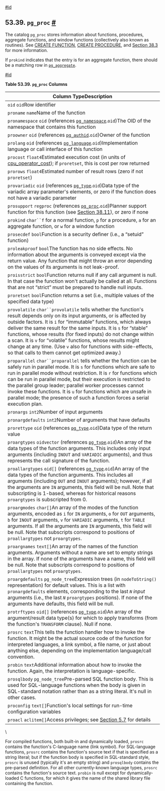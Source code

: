 [#id](#CATALOG-PG-PROC)

## 53.39. `pg_proc` [#](#CATALOG-PG-PROC)



The catalog `pg_proc` stores information about functions, procedures, aggregate functions, and window functions (collectively also known as routines). See [CREATE FUNCTION](sql-createfunction), [CREATE PROCEDURE](sql-createprocedure), and [Section 38.3](xfunc) for more information.

If `prokind` indicates that the entry is for an aggregate function, there should be a matching row in [`pg_aggregate`](catalog-pg-aggregate).

[#id](#id-1.10.4.41.5)

**Table 53.39. `pg_proc` Columns**

| Column TypeDescription                                                                                                                                                                                                                                                                                                                                                                                                                                                                                                    |
| ------------------------------------------------------------------------------------------------------------------------------------------------------------------------------------------------------------------------------------------------------------------------------------------------------------------------------------------------------------------------------------------------------------------------------------------------------------------------------------------------------------------------- |
| `oid` `oid`Row identifier                                                                                                                                                                                                                                                                                                                                                                                                                                                                                                 |
| `proname` `name`Name of the function                                                                                                                                                                                                                                                                                                                                                                                                                                                                                      |
| `pronamespace` `oid` (references [`pg_namespace`](catalog-pg-namespace).`oid`)The OID of the namespace that contains this function                                                                                                                                                                                                                                                                                                                                                                                   |
| `proowner` `oid` (references [`pg_authid`](catalog-pg-authid).`oid`)Owner of the function                                                                                                                                                                                                                                                                                                                                                                                                                            |
| `prolang` `oid` (references [`pg_language`](catalog-pg-language).`oid`)Implementation language or call interface of this function                                                                                                                                                                                                                                                                                                                                                                                    |
| `procost` `float4`Estimated execution cost (in units of [cpu\_operator\_cost](runtime-config-query#GUC-CPU-OPERATOR-COST)); if `proretset`, this is cost per row returned                                                                                                                                                                                                                                                                                                                                            |
| `prorows` `float4`Estimated number of result rows (zero if not `proretset`)                                                                                                                                                                                                                                                                                                                                                                                                                                               |
| `provariadic` `oid` (references [`pg_type`](catalog-pg-type).`oid`)Data type of the variadic array parameter's elements, or zero if the function does not have a variadic parameter                                                                                                                                                                                                                                                                                                                                  |
| `prosupport` `regproc` (references [`pg_proc`](catalog-pg-proc).`oid`)Planner support function for this function (see [Section 38.11](xfunc-optimization)), or zero if none                                                                                                                                                                                                                                                                                                                                     |
| `prokind` `char``f` for a normal function, `p` for a procedure, `a` for an aggregate function, or `w` for a window function                                                                                                                                                                                                                                                                                                                                                                                               |
| `prosecdef` `bool`Function is a security definer (i.e., a “setuid” function)                                                                                                                                                                                                                                                                                                                                                                                                                                              |
| `proleakproof` `bool`The function has no side effects. No information about the arguments is conveyed except via the return value. Any function that might throw an error depending on the values of its arguments is not leak-proof.                                                                                                                                                                                                                                                                                     |
| `proisstrict` `bool`Function returns null if any call argument is null. In that case the function won't actually be called at all. Functions that are not “strict” must be prepared to handle null inputs.                                                                                                                                                                                                                                                                                                                |
| `proretset` `bool`Function returns a set (i.e., multiple values of the specified data type)                                                                                                                                                                                                                                                                                                                                                                                                                               |
| `provolatile` `char``provolatile` tells whether the function's result depends only on its input arguments, or is affected by outside factors. It is `i` for “immutable” functions, which always deliver the same result for the same inputs. It is `s` for “stable” functions, whose results (for fixed inputs) do not change within a scan. It is `v` for “volatile” functions, whose results might change at any time. (Use `v` also for functions with side-effects, so that calls to them cannot get optimized away.) |
| `proparallel` `char``proparallel` tells whether the function can be safely run in parallel mode. It is `s` for functions which are safe to run in parallel mode without restriction. It is `r` for functions which can be run in parallel mode, but their execution is restricted to the parallel group leader; parallel worker processes cannot invoke these functions. It is `u` for functions which are unsafe in parallel mode; the presence of such a function forces a serial execution plan.                       |
| `pronargs` `int2`Number of input arguments                                                                                                                                                                                                                                                                                                                                                                                                                                                                                |
| `pronargdefaults` `int2`Number of arguments that have defaults                                                                                                                                                                                                                                                                                                                                                                                                                                                            |
| `prorettype` `oid` (references [`pg_type`](catalog-pg-type).`oid`)Data type of the return value                                                                                                                                                                                                                                                                                                                                                                                                                      |
| `proargtypes` `oidvector` (references [`pg_type`](catalog-pg-type).`oid`)An array of the data types of the function arguments. This includes only input arguments (including `INOUT` and `VARIADIC` arguments), and thus represents the call signature of the function.                                                                                                                                                                                                                                              |
| `proallargtypes` `oid[]` (references [`pg_type`](catalog-pg-type).`oid`)An array of the data types of the function arguments. This includes all arguments (including `OUT` and `INOUT` arguments); however, if all the arguments are `IN` arguments, this field will be null. Note that subscripting is 1-based, whereas for historical reasons `proargtypes` is subscripted from 0.                                                                                                                                 |
| `proargmodes` `char[]`An array of the modes of the function arguments, encoded as `i` for `IN` arguments, `o` for `OUT` arguments, `b` for `INOUT` arguments, `v` for `VARIADIC` arguments, `t` for `TABLE` arguments. If all the arguments are `IN` arguments, this field will be null. Note that subscripts correspond to positions of `proallargtypes` not `proargtypes`.                                                                                                                                              |
| `proargnames` `text[]`An array of the names of the function arguments. Arguments without a name are set to empty strings in the array. If none of the arguments have a name, this field will be null. Note that subscripts correspond to positions of `proallargtypes` not `proargtypes`.                                                                                                                                                                                                                                 |
| `proargdefaults` `pg_node_tree`Expression trees (in `nodeToString()` representation) for default values. This is a list with `pronargdefaults` elements, corresponding to the last *`N`* *input* arguments (i.e., the last *`N`* `proargtypes` positions). If none of the arguments have defaults, this field will be null.                                                                                                                                                                                               |
| `protrftypes` `oid[]` (references [`pg_type`](catalog-pg-type).`oid`)An array of the argument/result data type(s) for which to apply transforms (from the function's `TRANSFORM` clause). Null if none.                                                                                                                                                                                                                                                                                                              |
| `prosrc` `text`This tells the function handler how to invoke the function. It might be the actual source code of the function for interpreted languages, a link symbol, a file name, or just about anything else, depending on the implementation language/call convention.                                                                                                                                                                                                                                               |
| `probin` `text`Additional information about how to invoke the function. Again, the interpretation is language-specific.                                                                                                                                                                                                                                                                                                                                                                                                   |
| `prosqlbody` `pg_node_tree`Pre-parsed SQL function body. This is used for SQL-language functions when the body is given in SQL-standard notation rather than as a string literal. It's null in other cases.                                                                                                                                                                                                                                                                                                               |
| `proconfig` `text[]`Function's local settings for run-time configuration variables                                                                                                                                                                                                                                                                                                                                                                                                                                        |
| `proacl` `aclitem[]`Access privileges; see [Section 5.7](ddl-priv) for details                                                                                                                                                                                                                                                                                                                                                                                                                                       |

\


For compiled functions, both built-in and dynamically loaded, `prosrc` contains the function's C-language name (link symbol). For SQL-language functions, `prosrc` contains the function's source text if that is specified as a string literal; but if the function body is specified in SQL-standard style, `prosrc` is unused (typically it's an empty string) and `prosqlbody` contains the pre-parsed definition. For all other currently-known language types, `prosrc` contains the function's source text. `probin` is null except for dynamically-loaded C functions, for which it gives the name of the shared library file containing the function.
